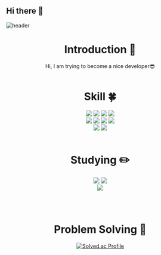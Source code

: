 ## Hi there 👋

<!--
**ds5105119/ds5105119** is a ✨ _special_ ✨ repository because its `README.md` (this file) appears on your GitHub profile.

Here are some ideas to get you started:
/
- 🔭 I’m currently working on CS
- 🌱 I’m currently learning CS/ML
- 👯 I’m looking to collaborate on Design
- 💬 Ask me about CS
- 📫 How to reach me: github, naver blog
- 😄 Pronouns: he/his
- ⚡ Fun fact: ...
-->

<!-- 헤더 -->
![header](https://capsule-render.vercel.app/api?type=rounded&height=180&color=timeGradient&text=IIH®%20Github&section=header&reversal=false&textBg=false&fontAlign=50&animation=fadeIn&fontSize=55&fontColor=FFFFFF&fontAlignY=52)

<div align=center>
<!--소개-->

# Introduction :raised_hands:
Hi, I am trying to become a nice developer😎
<br/><br/>


<!--기술스택-->
# Skill :four_leaf_clover:

<!--언어-->
<img src="https://img.shields.io/badge/Python-3776AB?style=flat&logo=Python&logoColor=white"/>
<img src="https://img.shields.io/badge/cplusplus-00599C?style=flat&logo=cplusplus&logoColor=white"/>
<img src="https://img.shields.io/badge/C-A8B9CC?style=flat&logo=C&logoColor=white"/>
<img src="https://img.shields.io/badge/Ruby-CC342D?style=flat&logo=Ruby&logoColor=white"/>
<br/>
<!--백-->
<img src="https://img.shields.io/badge/numpy-013243?style=flat&logo=numpy&logoColor=white"/>
<img src="https://img.shields.io/badge/pytorch-EE4C2C?style=flat&logo=pytorch&logoColor=white"/>
<img src="https://img.shields.io/badge/scipy-8CAAE6?style=flat&logo=scipy&logoColor=white"/>
<img src="https://img.shields.io/badge/tensorflow-FF6F00?style=flat&logo=tensorflow&logoColor=white"/>
<br/>
<!--언어 및 툴 -->
<img src="https://img.shields.io/badge/Figma-F24E1E?style=flat&logo=Figma&logoColor=white"/>
<img src="https://img.shields.io/badge/amazonwebservices-232F3E?style=flat&logo=amazonwebservices&logoColor=white"/>
<br/><br/>

<!--공부중 -->

# Studying :pencil2: 
<img src="https://img.shields.io/badge/TypeScript-3178C6?style=flat&logo=TypeScript&logoColor=white"/>
<img src="https://img.shields.io/badge/Next.js-000000?style=flat&logo=Next.js&logoColor=white"/>
<!--백-->
<br/>
<img src="https://img.shields.io/badge/django-092E20?style=flat&logo=django&logoColor=white"/>
<!--언어 및 툴 --> <br/>

<br/><br/>
 
# Problem Solving :muscle: 
</a>

[![Solved.ac Profile](http://mazassumnida.wtf/api/generate_badge?boj=ds5105119)](https://solved.ac/ds5105119)<br/>

<br/><br/><br/>

</div>
